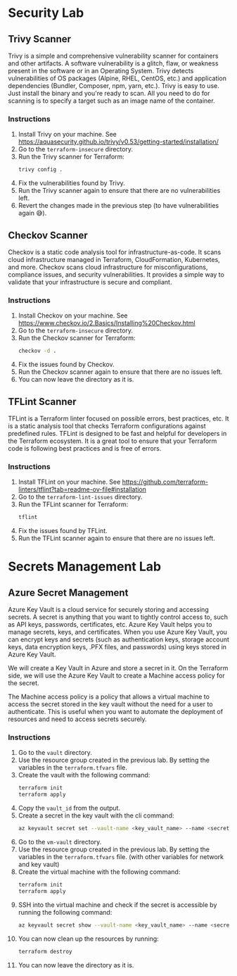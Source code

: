 # Security Lab

## Trivy Scanner

Trivy is a simple and comprehensive vulnerability scanner for containers and other artifacts. A software vulnerability is a glitch, flaw, or weakness present in the software or in an Operating System. Trivy detects vulnerabilities of OS packages (Alpine, RHEL, CentOS, etc.) and application dependencies (Bundler, Composer, npm, yarn, etc.). Trivy is easy to use. Just install the binary and you're ready to scan. All you need to do for scanning is to specify a target such as an image name of the container.

### Instructions

1. Install Trivy on your machine. See https://aquasecurity.github.io/trivy/v0.53/getting-started/installation/
2. Go to the `terraform-insecure` directory.
3. Run the Trivy scanner for Terraform:
    ```bash
    trivy config .
    ```
4. Fix the vulnerabilities found by Trivy.
5. Run the Trivy scanner again to ensure that there are no vulnerabilities left.
6. Revert the changes made in the previous step (to have vulnerabilities again 😅).

## Checkov Scanner

Checkov is a static code analysis tool for infrastructure-as-code. It scans cloud infrastructure managed in Terraform, CloudFormation, Kubernetes, and more. Checkov scans cloud infrastructure for misconfigurations, compliance issues, and security vulnerabilities. It provides a simple way to validate that your infrastructure is secure and compliant.

### Instructions

1. Install Checkov on your machine. See https://www.checkov.io/2.Basics/Installing%20Checkov.html
2. Go to the `terraform-insecure` directory.
3. Run the Checkov scanner for Terraform:
    ```bash
    checkov -d .
    ```
4. Fix the issues found by Checkov.
5. Run the Checkov scanner again to ensure that there are no issues left.
6. You can now leave the directory as it is.

## TFLint Scanner

TFLint is a Terraform linter focused on possible errors, best practices, etc. It is a static analysis tool that checks Terraform configurations against predefined rules. TFLint is designed to be fast and helpful for developers in the Terraform ecosystem. It is a great tool to ensure that your Terraform code is following best practices and is free of errors.

### Instructions

1. Install TFLint on your machine. See https://github.com/terraform-linters/tflint?tab=readme-ov-file#installation
2. Go to the `terraform-lint-issues` directory.
3. Run the TFLint scanner for Terraform:
    ```bash
    tflint
    ```
4. Fix the issues found by TFLint.
5. Run the TFLint scanner again to ensure that there are no issues left.

# Secrets Management Lab

## Azure Secret Management

Azure Key Vault is a cloud service for securely storing and accessing secrets. A secret is anything that you want to tightly control access to, such as API keys, passwords, certificates, etc. Azure Key Vault helps you to manage secrets, keys, and certificates. When you use Azure Key Vault, you can encrypt keys and secrets (such as authentication keys, storage account keys, data encryption keys, .PFX files, and passwords) using keys stored in Azure Key Vault.

We will create a Key Vault in Azure and store a secret in it. On the Terraform side, we will use the Azure Key Vault to create a Machine access policy for the secret.

The Machine access policy is a policy that allows a virtual machine to access the secret stored in the key vault without the need for a user to authenticate. This is useful when you want to automate the deployment of resources and need to access secrets securely.

### Instructions

1. Go to the `vault` directory.
2. Use the resource group created in the previous lab. By setting the variables in the `terraform.tfvars` file.
3. Create the vault with the following command:
    ```bash
    terraform init
    terraform apply
    ```
4. Copy the `vault_id` from the output.
5. Create a secret in the key vault with the cli command:
    ```bash
    az keyvault secret set --vault-name <key_vault_name> --name <secret_name> --value <secret_value>
    ```
6. Go to the `vm-vault` directory.
7. Use the resource group created in the previous lab. By setting the variables in the `terraform.tfvars` file. (with other variables for network and key vault)
8. Create the virtual machine with the following command:
    ```bash
    terraform init
    terraform apply
    ```
9. SSH into the virtual machine and check if the secret is accessible by running the following command:
    ```bash
    az keyvault secret show --vault-name <key_vault_name> --name <secret_name> --query value -o tsv
    ```
10. You can now clean up the resources by running:
    ```bash
    terraform destroy
    ```
11. You can now leave the directory as it is.


